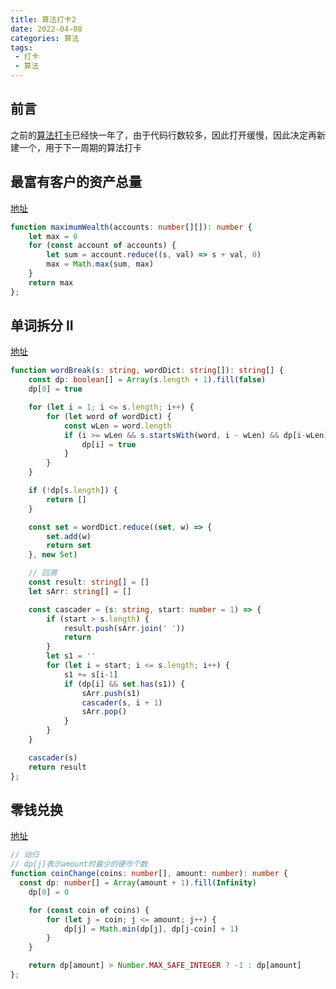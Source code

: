 ```yaml
---
title: 算法打卡2
date: 2022-04-08
categories: 算法
tags:
 - 打卡
 - 算法
---
```


## 前言

之前的[算法打卡](https://zjgyb.github.io/views/algorithm/2021-5-30.html)已经快一年了，由于代码行数较多，因此打开缓慢，因此决定再新建一个，用于下一周期的算法打卡

## 最富有客户的资产总量
[地址](https://leetcode-cn.com/problems/richest-customer-wealth/)

```ts
function maximumWealth(accounts: number[][]): number {
    let max = 0
    for (const account of accounts) {
        let sum = account.reduce((s, val) => s + val, 0)
        max = Math.max(sum, max)
    }
    return max
};
```

## 单词拆分 II
[地址](https://leetcode-cn.com/problems/word-break-ii/)

```ts
function wordBreak(s: string, wordDict: string[]): string[] {
    const dp: boolean[] = Array(s.length + 1).fill(false)
    dp[0] = true

    for (let i = 1; i <= s.length; i++) {
        for (let word of wordDict) {
            const wLen = word.length
            if (i >= wLen && s.startsWith(word, i - wLen) && dp[i-wLen]) {
                dp[i] = true
            }
        }
    }

    if (!dp[s.length]) {
        return []
    }

    const set = wordDict.reduce((set, w) => {
        set.add(w)
        return set
    }, new Set)

    // 回溯
    const result: string[] = []
    let sArr: string[] = []

    const cascader = (s: string, start: number = 1) => {
        if (start > s.length) {
            result.push(sArr.join(' '))
            return
        }
        let s1 = ''
        for (let i = start; i <= s.length; i++) {
            s1 += s[i-1]
            if (dp[i] && set.has(s1)) {
                sArr.push(s1)
                cascader(s, i + 1)
                sArr.pop()
            }
        }
    }

    cascader(s)
    return result
};
```

## 零钱兑换

[地址](https://leetcode-cn.com/problems/coin-change/)

```ts
// 动归
// dp[j]表示amount时最少的硬币个数
function coinChange(coins: number[], amount: number): number {
  const dp: number[] = Array(amount + 1).fill(Infinity)
    dp[0] = 0

    for (const coin of coins) {
        for (let j = coin; j <= amount; j++) {
            dp[j] = Math.min(dp[j], dp[j-coin] + 1)
        }
    }

    return dp[amount] > Number.MAX_SAFE_INTEGER ? -1 : dp[amount]
};
```